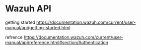 # Wazuh API
getting started
https://documentation.wazuh.com/current/user-manual/api/getting-started.html

refrence
https://documentation.wazuh.com/current/user-manual/api/reference.html#section/Authentication